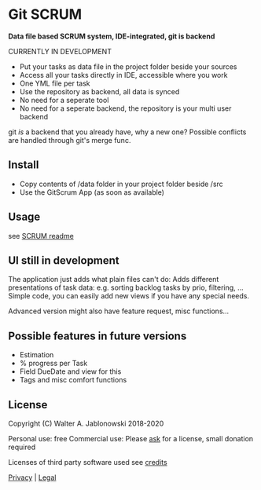 # Git SCRUM

**Data file based SCRUM system, IDE-integrated, git is backend**

CURRENTLY IN DEVELOPMENT

- Put your tasks as data file in the project folder beside your sources
- Access all your tasks directly in IDE, accessible where you work
- One YML file per task
- Use the repository as backend, all data is synced
- No need for a seperate tool
- No need for a seperate backend, the repository is your multi user backend

git *is* a backend that you already have, why a new one? Possible conflicts are handled through git's merge func.


## Install

- Copy contents of /data folder in your project folder beside /src
- Use the GitScrum App (as soon as available)


## Usage

see [SCRUM readme](data/README_Scrum.md)


## UI still in development

The application just adds what plain files can't do: Adds different presentations of task data: e.g. sorting backlog tasks by prio, filtering, ... Simple code, you can easily add new views if you have any special needs.

Advanced version might also have feature request, misc functions...


## Possible features in future versions

- Estimation
- % progress per Task
- Field DueDate and view for this
- Tags and misc comfort functions


## License

Copyright (C) Walter A. Jablonowski 2018-2020

Personal use: free
Commercial use: Please [ask](https://walter-a-jablonowski.github.io) for a license, small donation required

Licenses of third party software used see [credits](credits.md)

[Privacy](https://walter-a-jablonowski.github.io/privacy.html) | [Legal](https://walter-a-jablonowski.github.io/imprint.html)

